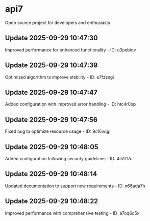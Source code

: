 # api7
Open source project for developers and enthusiasts

## Update 2025-09-29 10:47:30
Improved performance for enhanced functionality - ID: u3pebiqv


## Update 2025-09-29 10:47:39
Optimized algorithm to improve stability - ID: e7fzzsgi


## Update 2025-09-29 10:47:47
Added configuration with improved error handling - ID: htc4r0op


## Update 2025-09-29 10:47:56
Fixed bug to optimize resource usage - ID: 9c16vqgi


## Update 2025-09-29 10:48:05
Added configuration following security guidelines - ID: 4ih1t17c


## Update 2025-09-29 10:48:14
Updated documentation to support new requirements - ID: n66ada7h


## Update 2025-09-29 10:48:22
Improved performance with comprehensive testing - ID: a7oq6c5x

